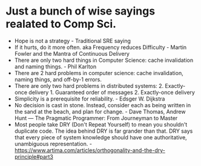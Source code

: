 # Just a bunch of wise sayings realated to Comp Sci.
- Hope is not a strategy - Traditional SRE saying
- If it hurts, do it more often. aka Frequency reduces Difficulty - Martin Fowler and the Mantra of Continuous Delivery  
- There are only two hard things in Computer Science: cache invalidation and naming things. - Phil Karlton
- There are 2 hard problems in computer science: cache invalidation, naming things, and off-by-1 errors.
- There are only two hard problems in distributed systems:  2. Exactly-once delivery 1. Guaranteed order of messages 2. Exactly-once delivery
- Simplicity is a prerequisite for reliability. - Edsger W. Dijkstra
- No decision is cast in stone. Instead, consider each as being written in the sand at the beach, and plan for change. - Dave Thomas, Andrew Hunt — The Pragmatic Programmer: From Journeyman to Master
- Most people take DRY (Don't Repeat Yourself) to mean you shouldn't duplicate code. The idea behind DRY is far grander than that. DRY says that every piece of system knowledge should have one authoritative, unambiguous representation. - https://www.artima.com/articles/orthogonality-and-the-dry-principle#part3
